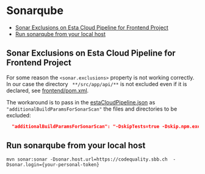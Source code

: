 # Sonarqube

<!-- toc -->

- [Sonar Exclusions on Esta Cloud Pipeline for Frontend Project](#sonar-exclusions-on-esta-cloud-pipeline-for-frontend-project)
- [Run sonarqube from your local host](#run-sonarqube-from-your-local-host)

<!-- tocstop -->

## Sonar Exclusions on Esta Cloud Pipeline for Frontend Project

For some reason the ```<sonar.exclusions>``` property is not working correctly. In our case the
directory ``` **/src/app/api/**``` is not excluded even if it is declared, see [frontend/pom.xml](../frontend/pom.xml).

The workaround is to pass in the [estaCloudPipeline.json](../old_estaCloudPipeline.json)
as ```"additionalBuildParamsForSonarScan"``` the files and directories to be excluded:

~~~json
  "additionalBuildParamsForSonarScan": "-DskipTests=true -Dskip.npm.exec.ci=true -Dskip.npm.exec.build=true -Dskip.npm.exec.publish=true -DskipITs -Dsonar.exclusions=**/node_modules/**,**/src/app/api/**,**/*.spec.ts,**/*.module.ts,**/*.routes.ts,**/karma.conf.js",
~~~

## Run sonarqube from your local host

~~~shell
mvn sonar:sonar -Dsonar.host.url=https://codequality.sbb.ch  -Dsonar.login={your-personal-token}
~~~